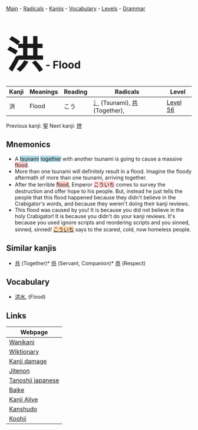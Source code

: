 <style> bigfont {font-size: 100px}</style>
[Main](../index.md) -
[Radicals](../radicals.md) -
[Kanjis](../kanjis.md) -
[Vocabulary](../vocabulary.md) -
[Levels](../levels.md) -
[Grammar](../grammar.md)
# <bigfont> 洪</bigfont> - Flood 

| Kanji | Meanings | Reading | Radicals | Level |
| --- | --- | --- | --- | --- |
| 洪 | Flood | こう | [氵](../radicals/氵.md) (Tsunami), [共](../radicals/共.md) (Together),  | [Level 56](../levels/wk_level56.md) |

Previous kanji: [窒](窒.md) Next kanji: [摂](摂.md) 

## Mnemonics
 * A <span style="background-color:#ADD8E6"> tsunami</span> <span style="background-color:#ADD8E6"> together</span> with another tsunami is going to cause a massive <span style="background-color:#ffcccb"> flood</span>.
* More than one tsunami will definitely result in a flood. Imagine the floody aftermath of more than one tsunami, arriving together.
* After the terrible <span style="background-color:#ffcccb"> flood</span>, Emperor <span style="background-color:#ffcccb"> こういち</span> comes to survey the destruction and offer hope to his people. But, instead he just tells the people that this flood happened because they didn't believe in the Crabigator's words, and because they weren't doing their kanji reviews.
* This flood was caused by you! It is because you did not believe in the holy Crabigator! It is because you didn't do your kanji reviews. It's because you used ignore scripts and reordering scripts and you sinned, sinned, sinned! <span style="background-color:#fed8b1"> [こういち](https://jisho.org/search/こういち)</span> says to the scared, cold, now homeless people.


## Similar kanjis
 * [共](共.md) (Together)* [供](供.md) (Servant, Companion)* [恭](恭.md) (Respect)


## Vocabulary
 * [洪水](../vocabulary/洪.md), (Flood)



## Links 

| Webpage |
| --- |
| [Wanikani          ](https://www.wanikani.com/kanji/洪) |
| [Wiktionary        ](https://en.wiktionary.org/wiki/洪) |
| [Kanji damage      ](http://www.kanjidamage.com/kanji/search?utf8=✓&q=洪) |
| [Jitenon           ](https://jitenon.com/kanji/洪) |
| [Tanoshii japanese ](https://www.tanoshiijapanese.com/dictionary/kanji.cfm?k=洪) |
| [Baike             ](https://baike.baidu.com/item/洪) |
| [Kanji Alive       ](https://app.kanjialive.com/洪) |
| [Kanshudo          ](https://www.kanshudo.com/searchmn?q=洪) |
| [Koohii            ](https://kanji.koohii.com/study/kanji/洪) |
